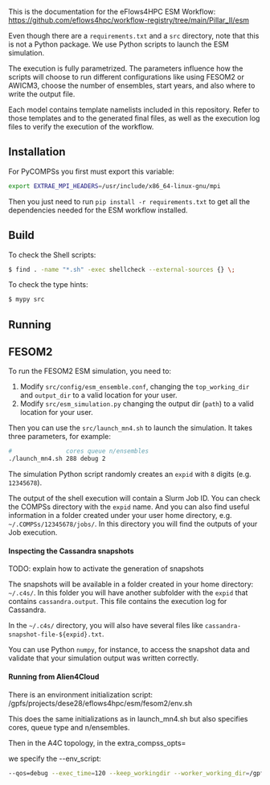 This is the documentation for the eFlows4HPC ESM Workflow:
https://github.com/eflows4hpc/workflow-registry/tree/main/Pillar_II/esm

Even though there are a `requirements.txt` and a `src` directory,
note that this is not a Python package. We use Python scripts to
launch the ESM simulation.

The execution is fully parametrized. The parameters influence how
the scripts will choose to run different configurations like using
FESOM2 or AWICM3, choose the number of ensembles, start years, and
also where to write the output file.

Each model contains template namelists included in this repository.
Refer to those templates and to the generated final files, as well
as the execution log files to verify the execution of the workflow.

## Installation

For PyCOMPSs you first must export this variable:

```bash
export EXTRAE_MPI_HEADERS=/usr/include/x86_64-linux-gnu/mpi
```

Then you just need to run `pip install -r requirements.txt` to
get all the dependencies needed for the ESM workflow installed.

## Build

To check the Shell scripts:

```bash
$ find . -name "*.sh" -exec shellcheck --external-sources {} \;
```

To check the type hints:

```bash
$ mypy src
```

## Running

## FESOM2

To run the FESOM2 ESM simulation, you need to:

1. Modify `src/config/esm_ensemble.conf`,
   changing the `top_working_dir` and `output_dir` to a valid
   location for your user.
2. Modify `src/esm_simulation.py`
   changing the output dir (`path`) to a valid location for
   your user.

Then you can use the `src/launch_mn4.sh` to launch the simulation.
It takes three parameters, for example:

```bash
#               cores queue n/ensembles
./launch_mn4.sh 288 debug 2
```

The simulation Python script randomly creates an `expid` with
`8` digits (e.g. `12345678`).

The output of the shell execution will contain a Slurm Job ID.
You can check the COMPSs directory with the `expid` name. And
you can also find useful information in a folder created under
your user home directory, e.g. `~/.COMPSs/12345678/jobs/`.
In this directory you will find the outputs of your Job execution.

#### Inspecting the Cassandra snapshots

TODO: explain how to activate the generation of snapshots

The snapshots will be available in a folder created in your
home directory: `~/.c4s/`. In this folder you will have another
subfolder with the `expid` that contains `cassandra.output`.
This file contains the execution log for Cassandra.

In the `~/.c4s/` directory, you will also have several files
like `cassandra-snapshot-file-${expid}.txt`.

You can use Python `numpy`, for instance, to access the snapshot
data and validate that your simulation output was written correctly.

#### Running from Alien4Cloud

There is an environment initialization script:
/gpfs/projects/dese28/eflows4hpc/esm/fesom2/env.sh

This does the same initializations as in launch_mn4.sh but also specifies cores, queue type and n/ensembles.

Then in the A4C topology, in the extra_compss_opts=

we specify the --env_script:

```bash
--qos=debug --exec_time=120 --keep_workingdir --worker_working_dir=/gpfs/projects/dese28/eflows4hpc/esm/fesom2/src --worker_in_master_cpus=48 --num_nodes=3 --pythonpath=/gpfs/projects/dese28/eflows4hpc/esm/fesom2/src:/apps/HECUBA/2.1_intel/compss --env_script=/gpfs/projects/dese28/eflows4hpc/esm/fesom2/env.sh --storage_props=/gpfs/projects/dese28/eflows4hpc/esm/fesom2/src/hecuba_lib/storage_props.cfg --storage_home=/apps/HECUBA/2.1_intel/compss
```


